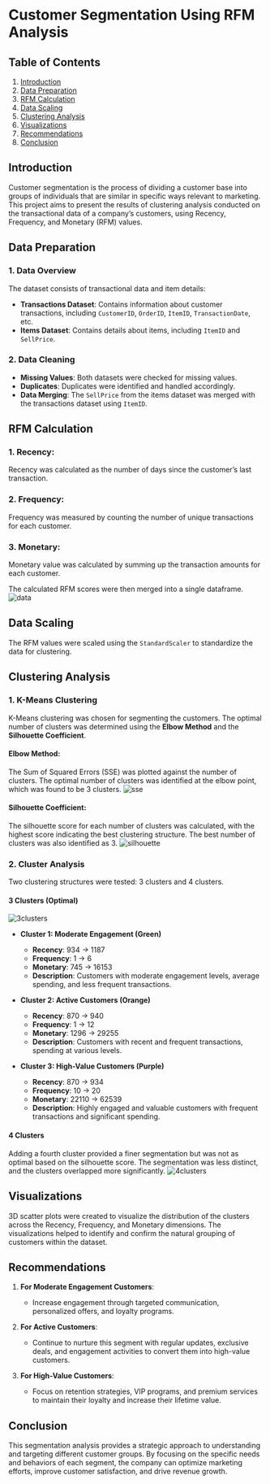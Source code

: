 # **Customer Segmentation Using RFM Analysis**

## Table of Contents
1. [Introduction](#introduction)
2. [Data Preparation](#data-preparation)
3. [RFM Calculation](#rfm-calculation)
4. [Data Scaling](#data-scaling)
5. [Clustering Analysis](#clustering-analysis)
6. [Visualizations](#visualizations)
7. [Recommendations](#recommendations)
8. [Conclusion](#conclusion)

## <a name="introduction">Introduction</a>
Customer segmentation is the process of dividing a customer base into groups of individuals that are similar in specific ways relevant to marketing. This project aims to present the results of clustering analysis conducted on the transactional data of a company’s customers, using Recency, Frequency, and Monetary (RFM) values.

## <a name="data-preparation">Data Preparation</a>

### **1. Data Overview**
The dataset consists of transactional data and item details:
- **Transactions Dataset**: Contains information about customer transactions, including `CustomerID`, `OrderID`, `ItemID`, `TransactionDate`, etc.
- **Items Dataset**: Contains details about items, including `ItemID` and `SellPrice`.

### **2. Data Cleaning**
- **Missing Values**: Both datasets were checked for missing values.
- **Duplicates**: Duplicates were identified and handled accordingly.
- **Data Merging**: The `SellPrice` from the items dataset was merged with the transactions dataset using `ItemID`.

## <a name="rfm-calculation">RFM Calculation</a>

### **1. Recency**: 
Recency was calculated as the number of days since the customer’s last transaction.

### **2. Frequency**:
Frequency was measured by counting the number of unique transactions for each customer.

### **3. Monetary**:
Monetary value was calculated by summing up the transaction amounts for each customer.

The calculated RFM scores were then merged into a single dataframe.
![data](images/data_overview.png)

## <a name="data-scaling">Data Scaling</a>
The RFM values were scaled using the `StandardScaler` to standardize the data for clustering.

## <a name="clustering-analysis">Clustering Analysis</a>

### **1. K-Means Clustering**
K-Means clustering was chosen for segmenting the customers. The optimal number of clusters was determined using the **Elbow Method** and the **Silhouette Coefficient**.

#### **Elbow Method**:
The Sum of Squared Errors (SSE) was plotted against the number of clusters. The optimal number of clusters was identified at the elbow point, which was found to be 3 clusters.
![sse](images/sse.png)

#### **Silhouette Coefficient**:
The silhouette score for each number of clusters was calculated, with the highest score indicating the best clustering structure. The best number of clusters was also identified as 3.
![silhouette](images/silhouette_coef.png)

### **2. Cluster Analysis**
Two clustering structures were tested: 3 clusters and 4 clusters. 

#### **3 Clusters (Optimal)**

![3clusters](images/3clusters.png)

- **Cluster 1: Moderate Engagement (Green)**
  - **Recency**: 934 -> 1187
  - **Frequency**: 1 -> 6
  - **Monetary**: 745 -> 16153
  - **Description**: Customers with moderate engagement levels, average spending, and less frequent transactions.

- **Cluster 2: Active Customers (Orange)**
  - **Recency**: 870 -> 940
  - **Frequency**: 1 -> 12
  - **Monetary**: 1296 -> 29255
  - **Description**: Customers with recent and frequent transactions, spending at various levels.

- **Cluster 3: High-Value Customers (Purple)**
  - **Recency**: 870 -> 934
  - **Frequency**: 10 -> 20
  - **Monetary**: 22110 -> 62539
  - **Description**: Highly engaged and valuable customers with frequent transactions and significant spending.

#### **4 Clusters**
Adding a fourth cluster provided a finer segmentation but was not as optimal based on the silhouette score. The segmentation was less distinct, and the clusters overlapped more significantly.
![4clusters](images/4clusters.png)

## <a name="visualizations">Visualizations</a>
3D scatter plots were created to visualize the distribution of the clusters across the Recency, Frequency, and Monetary dimensions. The visualizations helped to identify and confirm the natural grouping of customers within the dataset.

## <a name="recommendations">Recommendations</a>

1. **For Moderate Engagement Customers**:
   - Increase engagement through targeted communication, personalized offers, and loyalty programs.

2. **For Active Customers**:
   - Continue to nurture this segment with regular updates, exclusive deals, and engagement activities to convert them into high-value customers.

3. **For High-Value Customers**:
   - Focus on retention strategies, VIP programs, and premium services to maintain their loyalty and increase their lifetime value.

## <a name="conclusion">Conclusion</a>
This segmentation analysis provides a strategic approach to understanding and targeting different customer groups. By focusing on the specific needs and behaviors of each segment, the company can optimize marketing efforts, improve customer satisfaction, and drive revenue growth.
